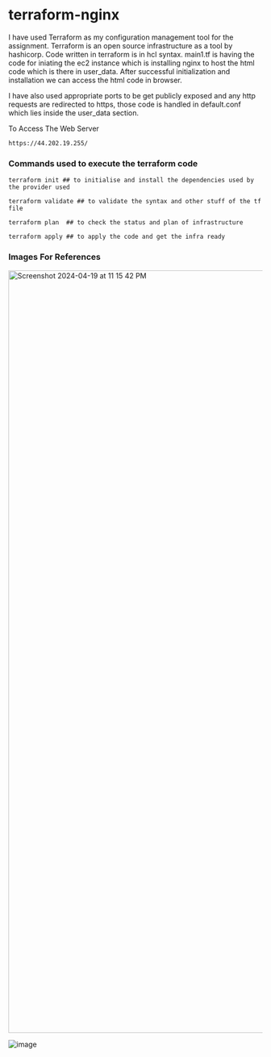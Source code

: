 # terraform-nginx

I have used Terraform as my configuration management tool for the assignment. Terraform is an open source infrastructure as a tool by hashicorp. Code written in terraform is in hcl syntax. 
main1.tf is having the code for iniating the ec2 instance which is installing nginx to host the html code which is there in user_data. After successful initialization and installation we can access the html code in browser.

I have also used appropriate ports to be get publicly exposed and any http requests are redirected to https, those code is handled in default.conf which lies inside the user_data section.


To Access The Web Server
```shell
https://44.202.19.255/
```

### Commands used to execute the terraform code

```shell
terraform init ## to initialise and install the dependencies used by the provider used

terraform validate ## to validate the syntax and other stuff of the tf file

terraform plan  ## to check the status and plan of infrastructure

terraform apply ## to apply the code and get the infra ready
```


### Images For References

<img width="1512" alt="Screenshot 2024-04-19 at 11 15 42 PM" src="https://github.com/RohanRusta21/terraform-nginx/assets/110477025/3dad9d43-b5fc-4453-886a-9dea07d7fdda">


<br>

![image](https://github.com/RohanRusta21/terraform-nginx/assets/110477025/41ef1b43-35ce-495d-98f7-009b4470ea96)
